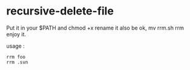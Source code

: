 recursive-delete-file
=====================

Put it in your $PATH and chmod +x
rename it also be ok, mv rrm.sh rrm
enjoy it.

usage :

    rrm foo
    rrm .svn
